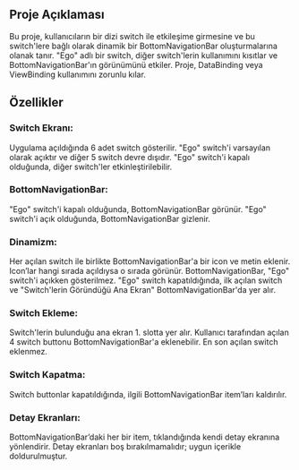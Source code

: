 ## Proje Açıklaması
Bu proje, kullanıcıların bir dizi switch ile etkileşime girmesine ve bu switch'lere bağlı olarak dinamik bir BottomNavigationBar oluşturmalarına olanak tanır. "Ego" adlı bir switch, diğer switch'lerin kullanımını kısıtlar ve BottomNavigationBar'ın görünümünü etkiler. Proje, DataBinding veya ViewBinding kullanımını zorunlu kılar.

## Özellikler
### Switch Ekranı:

Uygulama açıldığında 6 adet switch gösterilir.
"Ego" switch'i varsayılan olarak açıktır ve diğer 5 switch devre dışıdır.
"Ego" switch'i kapalı olduğunda, diğer switch'ler etkinleştirilebilir.

### BottomNavigationBar:
"Ego" switch'i kapalı olduğunda, BottomNavigationBar görünür.
"Ego" switch'i açık olduğunda, BottomNavigationBar gizlenir.

### Dinamizm:
Her açılan switch ile birlikte BottomNavigationBar'a bir icon ve metin eklenir.
Icon’lar hangi sırada açıldıysa o sırada görünür.
BottomNavigationBar, "Ego" switch'i açıkken gösterilmez.
"Ego" switch kapatıldığında, ilk açılan switch ve "Switch'lerin Göründüğü Ana Ekran" BottomNavigationBar'da yer alır.

### Switch Ekleme:
Switch'lerin bulunduğu ana ekran 1. slotta yer alır.
Kullanıcı tarafından açılan 4 switch buttonu BottomNavigationBar'a eklenebilir.
En son açılan switch eklenmez.

### Switch Kapatma:
Switch buttonlar kapatıldığında, ilgili BottomNavigationBar item’ları kaldırılır.

### Detay Ekranları:
BottomNavigationBar’daki her bir item, tıklandığında kendi detay ekranına yönlendirir.
Detay ekranları boş bırakılmamalıdır; uygun içerikle doldurulmuştur.

